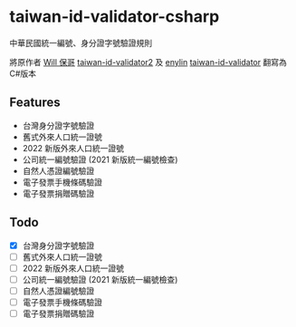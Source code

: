 # taiwan-id-validator-csharp
中華民國統一編號、身分證字號驗證規則

將原作者 [Will 保哥](https://github.com/doggy8088) [taiwan-id-validator2](https://github.com/doggy8088/taiwan-id-validator2) 
及 [enylin](https://github.com/enylin) [taiwan-id-validator](https://github.com/enylin/taiwan-id-validator) 翻寫為C#版本

## Features

* 台灣身分證字號驗證
* 舊式外來人口統一證號
* 2022 新版外來人口統一證號
* 公司統一編號驗證 (2021 新版統一編號檢查)
* 自然人憑證編號驗證
* 電子發票手機條碼驗證
* 電子發票捐贈碼驗證

## Todo

- [X] 台灣身分證字號驗證
- [ ] 舊式外來人口統一證號
- [ ] 2022 新版外來人口統一證號
- [ ] 公司統一編號驗證 (2021 新版統一編號檢查)
- [ ] 自然人憑證編號驗證
- [ ] 電子發票手機條碼驗證
- [ ] 電子發票捐贈碼驗證
